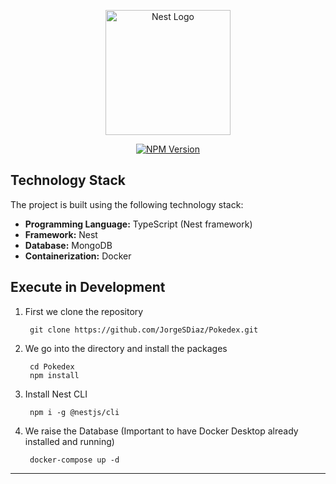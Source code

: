 <p align="center">
  <a href="http://nestjs.com/" target="blank"><img src="https://nestjs.com/img/logo-small.svg" width="200" alt="Nest Logo" /></a>
</p>

[circleci-image]: https://img.shields.io/circleci/build/github/nestjs/nest/master?token=abc123def456
[circleci-url]: https://circleci.com/gh/nestjs/nest

  <p align="center"></p>
    <p align="center">
<a href="https://www.npmjs.com/~nestjscore" target="_blank"><img src="https://img.shields.io/npm/v/@nestjs/core.svg" alt="NPM Version" /></a>


## Technology Stack

The project is built using the following technology stack:
- **Programming Language:** TypeScript (Nest framework)
- **Framework:** Nest
- **Database:** MongoDB
- **Containerization:** Docker

## Execute in Development
1. First we clone the repository
   ```
    git clone https://github.com/JorgeSDiaz/Pokedex.git
   ```
2. We go into the directory and install the packages
   ```
    cd Pokedex
    npm install
   ```   
3. Install Nest CLI
   ```
    npm i -g @nestjs/cli
   ```
4. We raise the Database (Important to have Docker Desktop already installed and running)
   ```
    docker-compose up -d
   ```
--- 